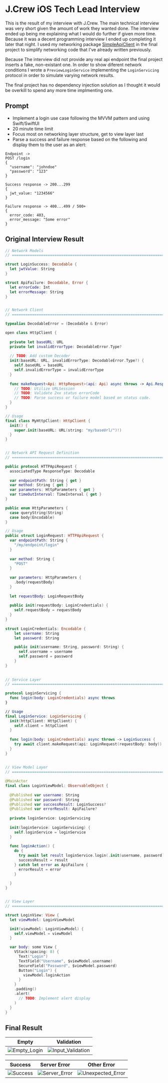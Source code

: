 # J.Crew iOS Tech Lead Interview
This is the result of my interview with J.Crew. The main technical interview was very short given the amount of work they wanted done. The interview ended up being me explaining what I would do further if given more time. Because it was a decent programming interview I ended up completing it later that night. I used my networking package [SimpleApiClient](https://github.com/Jaron-Lowe/SimpleApiClient) in the final project to simplify networking code that I've already written previously.

Because The interview did not provide any real api endpoint the final project inserts a fake, non-existant one. In order to show diferent network conditions I wrote a `PreviewLoginService` implementing the `LoginServicing` protocol in order to simulate varying network results.

The final project has no dependency injection solution as I thought it would be overkill to spend any more time implmenting one.

## Prompt
- Implement a login use case following the MVVM pattern and using Swift/SwiftUI
- 20 minute time limit
- Focus most on networking layer structure, get to view layer last
- Parse a success and failure response based on the following and display them to the user as an alert:
```
Endpoint ->
POST /login
{ 
  "username": "johndoe"
  "password": "123"
}

Success response -> 200...299
{
  jwt_value: "1234566"
}

Failure response -> 400...499 / 500+
{
  error_code: 403,
  error_message: "Some error"
}
```

## Original Interview Result
```swift
// Network Models
// ============================================================================

struct LoginSuccess: Decodable {
  let jwtValue: String
}

struct ApiFailure: Decodable, Error {
  let errorCode: Int
  let errorMessage: String
}


// Network Client
// ============================================================================

typealias DecodableError = (Decodable & Error)

open class HttpClient {
  
  private let baseURL: URL
  private let invalidErrorType: DecodableError.Type?
  
  // TODO: Add custom Decoder
  init(baseURL: URL, invalidErrorType: DecodableError.Type?) {
    self.baseURL = baseURL
    self.invalidErrorType = invalidErrorType
  }
  
  func makeRequest<Api: HttpRequest>(api: Api) async throws -> Api.ResponseType {
    // TODO: Utilize URLSession
    // TODO: Validate 2xx status errorCode
    // TODO: Parse success or failure model based on status code.
  }
}

// Usage
final class MyHttpClient: HttpClient {
  init() {
    super.init(baseURL: URL(string: "my/baseUrl/")!)
  }
}


// Network API Request Definition
// ============================================================================

public protocol HTTPApiRequest {
  associatedType ResponseType: Decodable
  
  var endpointPath: String { get }
  var method: String { get }
  var parameters: HttpParameters { get }
  var timeOutInterval: TimeInterval { get }
}

public enum HttpParameters {
  case queryString(String)
  case body(Encodable)
}

// Usage
public struct LoginRequest: HTTPApiRequest {
  var endpointPath: String {
    "/my/endpoint/login"
  }
  
  var method: String { 
  	"POST"
  }
  
  var parameters: HttpParameters {
    .body(requestBody)
  }
  
  let requestBody: LoginRequestBody
  
  public init(requestBody: LoginCredentials) {
    self.requestBody = requestBody
  }
}
  
struct LoginCredentials: Encodable {
    let username: String
    let password: String

    public init(username: String, password: String) {
      self.username = username
      self.password = password
    }
}
  
  
// Service Layer
// ============================================================================

protocol LoginServicing {
  func login(body: LoginCredentials) async throws
}

// Usage
final LoginService: LoginServicing {
  init(httpClient: HttpClient) {
    self.client = httpClient
  }
  
  func login(body: LoginCredentials) async throws -> LoginSuccess {
    try await client.makeRequest(api: LoginRequest(requestBody: body))
  }
}
  
  
// View Model Layer
// ============================================================================

@MainActor  
final class LoginViewModel: ObservableObject {
  
  @Published var username: String
  @Published var password: String
  @Published var successResult: LoginSuccess?
  @Published var errorResult: ApiFailure? 
  
  private loginService: LoginServicing
  
  init(loginService: LoginServicing) {
    self.loginService = loginService
  }
  
  func loginAction() {
    do {
      try await let result loginService.login(.init(username, password))
      successResult = result
    } catch let error as ApiFailure {
      errorResult = error
    }
    
  } 
}


// View Layer
// ============================================================================

struct LoginView: View {
  let viewModel: LoginViewModel

  init(viewModel: LoginViewModel) {
    self.viewModel = viewModel
  }

  var body: some View {
    VStack(spacing: 8) {
      Text("Login")
      TextField("Username", $viewModel.username)
      SecureField("Password", $viewModel.password)
      Button("Login") {
        viewModel.loginAction
      }
    }
    .padding()
    .alert(
      // TODO: Implement alert display
    )
  }
}
```

## Final Result
| Empty | Validation |
| ----- | ---------- |
| ![Empty_Login](https://github.com/Jaron-Lowe/ios-demos/assets/10712389/607a4f30-2533-4559-8432-4584965c8261) | ![Input_Validation](https://github.com/Jaron-Lowe/ios-demos/assets/10712389/5fddfcba-bc28-41ce-be75-9c43e6f34640) 

| Success | Server Error | Other Error |
| ------- | ------------ | ----------- |
| ![Success](https://github.com/Jaron-Lowe/ios-demos/assets/10712389/fe481c41-bfe2-4d58-89fe-96a963a4791d) | ![Server_Error](https://github.com/Jaron-Lowe/ios-demos/assets/10712389/961a758c-1ff4-4a16-a998-8da9b3213519) | ![Unexpected_Error](https://github.com/Jaron-Lowe/ios-demos/assets/10712389/c6cc0af2-7abf-4fc3-8b38-673244ae09ac) |



